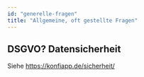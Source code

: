 ```yaml
---
id: "generelle-fragen"
title: "Allgemeine, oft gestellte Fragen"
---
```


## DSGVO? Datensicherheit
Siehe https://konfiapp.de/sicherheit/